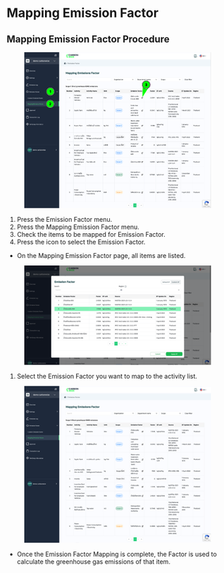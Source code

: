 # Mapping Emission Factor

## Mapping Emission Factor Procedure

<figure><img src="../../.gitbook/assets/image (79).png" alt=""><figcaption></figcaption></figure>

1. Press the Emission Factor menu.&#x20;
2. Press the Mapping Emission Factor menu.
3. Check the items to be mapped for Emission Factor.
4. Press the icon to select the Emission Factor.

* On the Mapping Emission Factor page, all items are listed.



<figure><img src="../../.gitbook/assets/image (80).png" alt=""><figcaption></figcaption></figure>

1. Select the Emission Factor you want to map to the activity list.



<figure><img src="../../.gitbook/assets/image (81).png" alt=""><figcaption></figcaption></figure>

* Once the Emission Factor Mapping is complete, the Factor is used to calculate the greenhouse gas emissions of that item.
